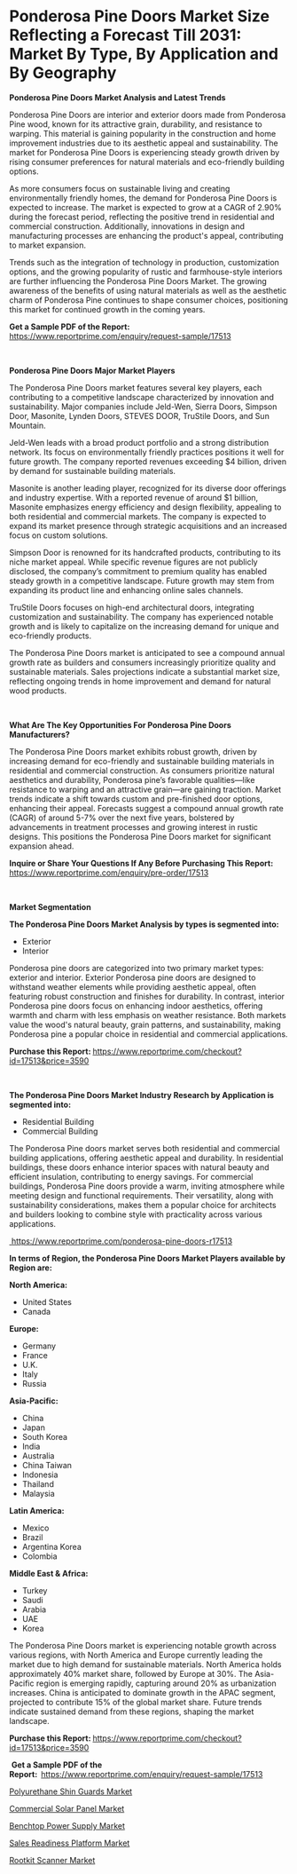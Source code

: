 <p><h1>Ponderosa Pine Doors Market Size Reflecting a Forecast Till 2031: Market By Type, By Application and By Geography</h1></p><p><strong>Ponderosa Pine Doors Market Analysis and Latest Trends</strong></p>
<p><p>Ponderosa Pine Doors are interior and exterior doors made from Ponderosa Pine wood, known for its attractive grain, durability, and resistance to warping. This material is gaining popularity in the construction and home improvement industries due to its aesthetic appeal and sustainability. The market for Ponderosa Pine Doors is experiencing steady growth driven by rising consumer preferences for natural materials and eco-friendly building options.</p><p>As more consumers focus on sustainable living and creating environmentally friendly homes, the demand for Ponderosa Pine Doors is expected to increase. The market is expected to grow at a CAGR of 2.90% during the forecast period, reflecting the positive trend in residential and commercial construction. Additionally, innovations in design and manufacturing processes are enhancing the product's appeal, contributing to market expansion. </p><p>Trends such as the integration of technology in production, customization options, and the growing popularity of rustic and farmhouse-style interiors are further influencing the Ponderosa Pine Doors Market. The growing awareness of the benefits of using natural materials as well as the aesthetic charm of Ponderosa Pine continues to shape consumer choices, positioning this market for continued growth in the coming years.</p></p>
<p><strong>Get a Sample PDF of the Report:&nbsp;</strong> <a href="https://www.reportprime.com/enquiry/request-sample/17513?utm_campaign=16&utm_medium=2&utm_source=Github&utm_content=ia&utm_term=19112024&utm_id=ponderosa-pine-doors">https://www.reportprime.com/enquiry/request-sample/17513</a></p>
<p>&nbsp;</p>
<p><strong>Ponderosa Pine Doors Major Market Players</strong></p>
<p><p>The Ponderosa Pine Doors market features several key players, each contributing to a competitive landscape characterized by innovation and sustainability. Major companies include Jeld-Wen, Sierra Doors, Simpson Door, Masonite, Lynden Doors, STEVES DOOR, TruStile Doors, and Sun Mountain. </p><p>Jeld-Wen leads with a broad product portfolio and a strong distribution network. Its focus on environmentally friendly practices positions it well for future growth. The company reported revenues exceeding $4 billion, driven by demand for sustainable building materials.</p><p>Masonite is another leading player, recognized for its diverse door offerings and industry expertise. With a reported revenue of around $1 billion, Masonite emphasizes energy efficiency and design flexibility, appealing to both residential and commercial markets. The company is expected to expand its market presence through strategic acquisitions and an increased focus on custom solutions.</p><p>Simpson Door is renowned for its handcrafted products, contributing to its niche market appeal. While specific revenue figures are not publicly disclosed, the company’s commitment to premium quality has enabled steady growth in a competitive landscape. Future growth may stem from expanding its product line and enhancing online sales channels.</p><p>TruStile Doors focuses on high-end architectural doors, integrating customization and sustainability. The company has experienced notable growth and is likely to capitalize on the increasing demand for unique and eco-friendly products. </p><p>The Ponderosa Pine Doors market is anticipated to see a compound annual growth rate as builders and consumers increasingly prioritize quality and sustainable materials. Sales projections indicate a substantial market size, reflecting ongoing trends in home improvement and demand for natural wood products.</p></p>
<p>&nbsp;</p>
<p><strong>What Are The Key Opportunities For Ponderosa Pine Doors Manufacturers?</strong></p>
<p><p>The Ponderosa Pine Doors market exhibits robust growth, driven by increasing demand for eco-friendly and sustainable building materials in residential and commercial construction. As consumers prioritize natural aesthetics and durability, Ponderosa pine’s favorable qualities—like resistance to warping and an attractive grain—are gaining traction. Market trends indicate a shift towards custom and pre-finished door options, enhancing their appeal. Forecasts suggest a compound annual growth rate (CAGR) of around 5-7% over the next five years, bolstered by advancements in treatment processes and growing interest in rustic designs. This positions the Ponderosa Pine Doors market for significant expansion ahead.</p></p>
<p><strong>Inquire or Share Your Questions If Any Before Purchasing This Report:</strong> <a href="https://www.reportprime.com/enquiry/pre-order/17513?utm_campaign=16&utm_medium=2&utm_source=Github&utm_content=ia&utm_term=19112024&utm_id=ponderosa-pine-doors">https://www.reportprime.com/enquiry/pre-order/17513</a></p>
<p>&nbsp;</p>
<p><strong>Market Segmentation</strong></p>
<p><strong>The Ponderosa Pine Doors Market Analysis by types is segmented into:</strong></p>
<p><ul><li>Exterior</li><li>Interior</li></ul></p>
<p><p>Ponderosa pine doors are categorized into two primary market types: exterior and interior. Exterior Ponderosa pine doors are designed to withstand weather elements while providing aesthetic appeal, often featuring robust construction and finishes for durability. In contrast, interior Ponderosa pine doors focus on enhancing indoor aesthetics, offering warmth and charm with less emphasis on weather resistance. Both markets value the wood's natural beauty, grain patterns, and sustainability, making Ponderosa pine a popular choice in residential and commercial applications.</p></p>
<p><strong>Purchase this Report:&nbsp;</strong><a href="https://www.reportprime.com/checkout?id=17513&price=3590&utm_campaign=16&utm_medium=2&utm_source=Github&utm_content=ia&utm_term=19112024&utm_id=ponderosa-pine-doors">https://www.reportprime.com/checkout?id=17513&price=3590</a></p>
<p>&nbsp;</p>
<p><strong>The Ponderosa Pine Doors Market Industry Research by Application is segmented into:</strong></p>
<p><ul><li>Residential Building</li><li>Commercial Building</li></ul></p>
<p><p>The Ponderosa Pine doors market serves both residential and commercial building applications, offering aesthetic appeal and durability. In residential buildings, these doors enhance interior spaces with natural beauty and efficient insulation, contributing to energy savings. For commercial buildings, Ponderosa Pine doors provide a warm, inviting atmosphere while meeting design and functional requirements. Their versatility, along with sustainability considerations, makes them a popular choice for architects and builders looking to combine style with practicality across various applications.</p></p>
<p><a href="https://www.reportprime.com/ponderosa-pine-doors-r17513?utm_campaign=16&utm_medium=2&utm_source=Github&utm_content=ia&utm_term=19112024&utm_id=ponderosa-pine-doors">&nbsp;https://www.reportprime.com/ponderosa-pine-doors-r17513</a></p>
<p><strong>In terms of Region, the Ponderosa Pine Doors Market Players available by Region are:</strong></p>
<p>
    <p> <strong> North America: </strong>
        <ul>
            <li>United States</li>
            <li>Canada</li>
        </ul>
        </p> 
    <p> <strong> Europe: </strong>
        <ul>
            <li>Germany</li>
            <li>France</li>
            <li>U.K.</li>
            <li>Italy</li>
            <li>Russia</li>
        </ul>
        </p> 
    <p> <strong> Asia-Pacific: </strong>
        <ul>
            <li>China</li>
            <li>Japan</li>
            <li>South Korea</li>
            <li>India</li>
            <li>Australia</li>
            <li>China Taiwan</li>
            <li>Indonesia</li>
            <li>Thailand</li>
            <li>Malaysia</li>
        </ul>
        </p> 
    <p> <strong> Latin America: </strong>
        <ul>
            <li>Mexico</li>
            <li>Brazil</li>
            <li>Argentina Korea</li>
            <li>Colombia</li>
        </ul>
        </p> 
    <p> <strong> Middle East & Africa: </strong>
        <ul>
            <li>Turkey</li>
            <li>Saudi</li>
            <li>Arabia</li>
            <li>UAE</li>
            <li>Korea</li>
        </ul>
    </p>
    </p>
<p><p>The Ponderosa Pine Doors market is experiencing notable growth across various regions, with North America and Europe currently leading the market due to high demand for sustainable materials. North America holds approximately 40% market share, followed by Europe at 30%. The Asia-Pacific region is emerging rapidly, capturing around 20% as urbanization increases. China is anticipated to dominate growth in the APAC segment, projected to contribute 15% of the global market share. Future trends indicate sustained demand from these regions, shaping the market landscape.</p></p>
<p><strong>Purchase this Report: </strong><a href="https://www.reportprime.com/checkout?id=17513&price=3590&utm_campaign=16&utm_medium=2&utm_source=Github&utm_content=ia&utm_term=19112024&utm_id=ponderosa-pine-doors">https://www.reportprime.com/checkout?id=17513&price=3590</a></p>
<p>&nbsp;<strong>Get a Sample PDF of the Report:&nbsp;&nbsp;</strong><a href="https://www.reportprime.com/enquiry/request-sample/17513?utm_campaign=16&utm_medium=2&utm_source=Github&utm_content=ia&utm_term=19112024&utm_id=ponderosa-pine-doors">https://www.reportprime.com/enquiry/request-sample/17513</a></p>
<p><strong></strong></p>
<p><p><a href="https://github.com/JosephineMcguire65/Market-Research-Report-List-1/blob/main/polyurethane-shin-guards-market.md?utm_campaign=16&utm_medium=2&utm_source=Github&utm_content=ia&utm_term=19112024&utm_id=ponderosa-pine-doors">Polyurethane Shin Guards Market</a></p><p><a href="https://www.linkedin.com/pulse/exploring-commercial-solar-panel-market-trends-size-expected-uzbgf?utm_campaign=16&utm_medium=2&utm_source=Github&utm_content=ia&utm_term=19112024&utm_id=ponderosa-pine-doors">Commercial Solar Panel Market</a></p><p><a href="https://www.linkedin.com/pulse/global-benchtop-power-supply-market-analysis-2024-2031-industry-ac4nf?utm_campaign=16&utm_medium=2&utm_source=Github&utm_content=ia&utm_term=19112024&utm_id=ponderosa-pine-doors">Benchtop Power Supply Market</a></p><p><a href="https://issuu.com/reportprime-2/docs/sales-readiness-platform-market-siz_636054f45df18e?utm_campaign=16&utm_medium=2&utm_source=Github&utm_content=ia&utm_term=19112024&utm_id=ponderosa-pine-doors">Sales Readiness Platform Market</a></p><p><a href="https://issuu.com/reportprime-2/docs/rootkit-scanner-market-size-2030.pp_c8addc8bf73506?utm_campaign=16&utm_medium=2&utm_source=Github&utm_content=ia&utm_term=19112024&utm_id=ponderosa-pine-doors">Rootkit Scanner Market</a></p></p>